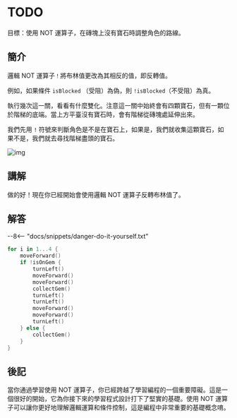 # TODO

目標：使用 NOT 運算子，在磚塊上沒有寶石時調整角色的路線。

## 簡介

邏輯 NOT 運算子`！`將布林值更改為其相反的值，即反轉值。

例如，如果條件 `isBlocked` （受阻）為偽，則 `!isBlocked`（不受阻）為真。

執行幾次這一關，看看有什麼雙化。注意這一關中始終會有四顆寶石，但有一顆位於階梯的底端。當上方平臺沒有寶石時，會有階梯從磚塊處延伸出來。

我們先用 `!` 符號來判斷角色是不是在寶石上，如果是，我們就收集這顆寶石，如果不是，我們就去尋找階梯盡頭的寶石。

![img](https://imagedelivery.net/cdkaXPuFls5qlrh3GM4hfA/4d757c53-d4a7-4fb3-3a86-9ae1f21d4500/public)

## 講解

做的好！現在你已經開始會使用邏輯 NOT 運算子反轉布林值了。

## 解答

--8<-- "docs/snippets/danger-do-it-yourself.txt"

```swift linenums="1"
for i in 1...4 {
    moveForward()
    if !isOnGem {
        turnLeft()
        moveForward()
        moveForward()
        collectGem()
        turnLeft()
        turnLeft()
        moveForward()
        moveForward()
        turnLeft()
    } else {
        collectGem()
    }
}
```

## 後記

當你通過學習使用 NOT 運算子，你已經跨越了學習編程的一個重要障礙。這是一個很好的開始，它為你接下來的學習程式設計打下了堅實的基礎。使用 NOT 運算子可以讓你更好地理解邏輯運算和條件控制，這是編程中非常重要的基礎概念唷。
